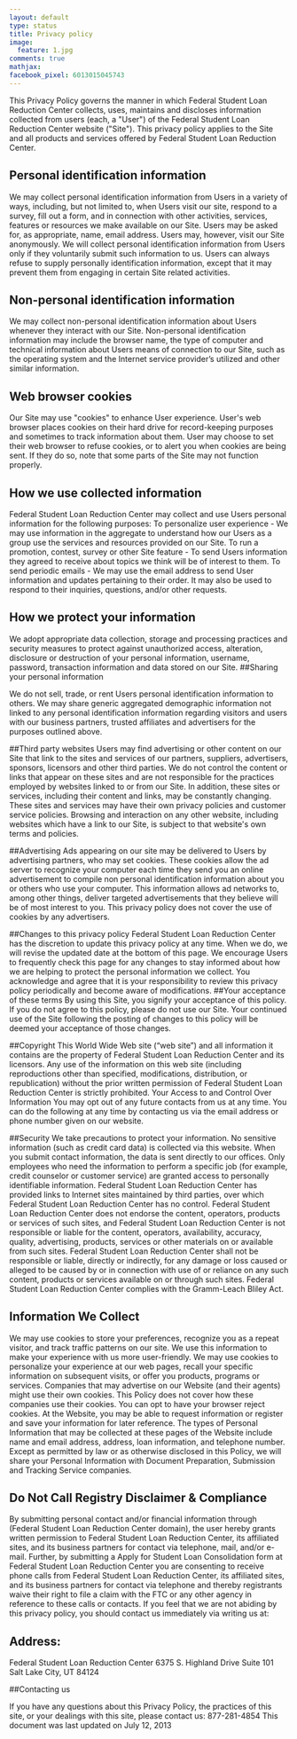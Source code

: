 ```yaml
---
layout: default
type: status
title: Privacy policy
image:
  feature: 1.jpg
comments: true
mathjax:
facebook_pixel: 6013015045743
---
```


This Privacy Policy governs the manner in which Federal Student Loan Reduction Center collects, uses, maintains and discloses information collected from users (each, a "User") of the Federal Student Loan Reduction Center website ("Site"). This privacy policy applies to the Site and all products and services offered by Federal Student Loan Reduction Center.

## Personal identification information

We may collect personal identification information from Users in a variety of ways, including, but not limited to, when Users visit our site, respond to a survey, fill out a form, and in connection with other activities, services, features or resources we make available on our Site. Users may be asked for, as appropriate, name, email address. Users may, however, visit our Site anonymously. We will collect personal identification information from Users only if they voluntarily submit such information to us. Users can always refuse to supply personally identification information, except that it may prevent them from engaging in certain Site related activities.

## Non-personal identification information
We may collect non-personal identification information about Users whenever they interact with our Site. Non-personal identification information may include the browser name, the type of computer and technical information about Users means of connection to our Site, such as the operating system and the Internet service provider’s utilized and other similar information.

## Web browser cookies
Our Site may use "cookies" to enhance User experience. User's web browser places cookies on their hard drive for record-keeping purposes and sometimes to track information about them. User may choose to set their web browser to refuse cookies, or to alert you when cookies are being sent. If they do so, note that some parts of the Site may not function properly.

## How we use collected information
Federal Student Loan Reduction Center may collect and use Users personal information for the following purposes:
To personalize user experience - We may use information in the aggregate to understand how our Users as a group use the services and resources provided on our Site.
To run a promotion, contest, survey or other Site feature - To send Users information they agreed to receive about topics we think will be of interest to them.
To send periodic emails - We may use the email address to send User information and updates pertaining to their order. It may also be used to respond to their inquiries, questions, and/or other requests.

## How we protect your information

We adopt appropriate data collection, storage and processing practices and security measures to protect against unauthorized access, alteration, disclosure or destruction of your personal information, username, password, transaction information and data stored on our Site.
##Sharing your personal information

We do not sell, trade, or rent Users personal identification information to others. We may share generic aggregated demographic information not linked to any personal identification information regarding visitors and users with our business partners, trusted affiliates and advertisers for the purposes outlined above.

##Third party websites
Users may find advertising or other content on our Site that link to the sites and services of our partners, suppliers, advertisers, sponsors, licensors and other third parties. We do not control the content or links that appear on these sites and are not responsible for the practices employed by websites linked to or from our Site. In addition, these sites or services, including their content and links, may be constantly changing. These sites and services may have their own privacy policies and customer service policies. Browsing and interaction on any other website, including websites which have a link to our Site, is subject to that website's own terms and policies.

##Advertising
Ads appearing on our site may be delivered to Users by advertising partners, who may set cookies. These cookies allow the ad server to recognize your computer each time they send you an online advertisement to compile non personal identification information about you or others who use your computer. This information allows ad networks to, among other things, deliver targeted advertisements that they believe will be of most interest to you. This privacy policy does not cover the use of cookies by any advertisers.

##Changes to this privacy policy
Federal Student Loan Reduction Center has the discretion to update this privacy policy at any time. When we do, we will revise the updated date at the bottom of this page. We encourage Users to frequently check this page for any changes to stay informed about how we are helping to protect the personal information we collect. You acknowledge and agree that it is your responsibility to review this privacy policy periodically and become aware of modifications.
##Your acceptance of these terms
By using this Site, you signify your acceptance of this policy. If you do not agree to this policy, please do not use our Site. Your continued use of the Site following the posting of changes to this policy will be deemed your acceptance of those changes.

##Copyright
This World Wide Web site (“web site”) and all information it contains are the property of Federal Student Loan Reduction Center and its licensors. Any use of the information on this web site (including reproductions other than specified, modifications, distribution, or republication) without the prior written permission of Federal Student Loan Reduction Center is strictly prohibited.
Your Access to and Control Over Information
You may opt out of any future contacts from us at any time. You can do the following at any time by contacting us via the email address or phone number given on our website.

##Security
We take precautions to protect your information. No sensitive information (such as credit card data) is collected via this website. When you submit contact information, the data is sent directly to our offices. Only employees who need the information to perform a specific job (for example, credit counselor or customer service) are granted access to personally identifiable information.
Federal Student Loan Reduction Center has provided links to Internet sites maintained by third parties, over which Federal Student Loan Reduction Center has no control. Federal Student Loan Reduction Center does not endorse the content, operators, products or services of such sites, and Federal Student Loan Reduction Center is not responsible or liable for the content, operators, availability, accuracy, quality, advertising, products, services or other materials on or available from such sites. Federal Student Loan Reduction Center shall not be responsible or liable, directly or indirectly, for any damage or loss caused or alleged to be caused by or in connection with use of or reliance on any such content, products or services available on or through such sites.
Federal Student Loan Reduction Center complies with the Gramm-Leach Bliley Act.

## Information We Collect

We may use cookies to store your preferences, recognize you as a repeat visitor, and track traffic patterns on our site. We use this information to make your experience with us more user-friendly. We may use cookies to personalize your experience at our web pages, recall your specific information on subsequent visits, or offer you products, programs or services. Companies that may advertise on our Website (and their agents) might use their own cookies. This Policy does not cover how these companies use their cookies. You can opt to have your browser reject cookies.
At the Website, you may be able to request information or register and save your information for later reference. The types of Personal Information that may be collected at these pages of the Website include name and email address, address, loan information, and telephone number. Except as permitted by law or as otherwise disclosed in this Policy, we will share your Personal Information with Document Preparation, Submission and Tracking Service companies.

## Do Not Call Registry Disclaimer & Compliance

By submitting personal contact and/or financial information through (Federal Student Loan Reduction Center domain), the user hereby grants written permission to Federal Student Loan Reduction Center, its affiliated sites, and its business partners for contact via telephone, mail, and/or e-mail. Further, by submitting a Apply for Student Loan Consolidation form at Federal Student Loan Reduction Center you are consenting to receive phone calls from Federal Student Loan Reduction Center, its affiliated sites, and its business partners for contact via telephone and thereby registrants waive their right to file a claim with the FTC or any other agency in reference to these calls or contacts.
If you feel that we are not abiding by this privacy policy, you should contact us immediately via writing us at:

## Address:

Federal Student Loan Reduction Center
6375 S. Highland Drive
Suite 101
Salt Lake City, UT 84124

##Contacting us

If you have any questions about this Privacy Policy, the practices of this site, or your dealings with this site, please contact us: 877-281-4854
This document was last updated on July 12, 2013